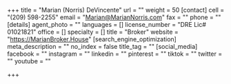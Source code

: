 +++
title = "Marian (Norris) DeVincente"
url = ""
weight = 50
[contact]
cell = "(209) 598-2255"
email = "Marian@MarianNorris.com"
fax = ""
phone = ""
[details]
agent_photo = ""
languages = []
license_number = "DRE Lic# 01021821"
office = []
specialty = []
title = "Broker"
website = "https://MarianBroker.House"
[search_engine_optimization]
meta_description = ""
no_index = false
title_tag = ""
[social_media]
facebook = ""
instagram = ""
linkedin = ""
pinterest = ""
tiktok = ""
twitter = ""
youtube = ""

+++
